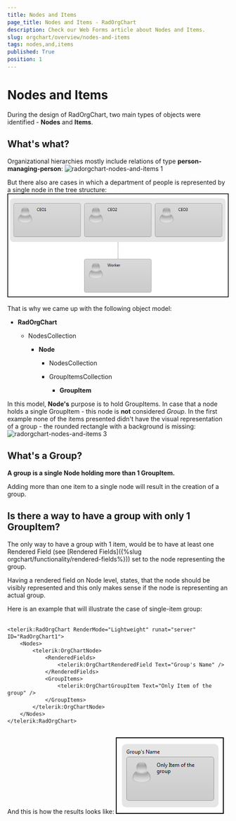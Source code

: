 ```yaml
---
title: Nodes and Items
page_title: Nodes and Items - RadOrgChart
description: Check our Web Forms article about Nodes and Items.
slug: orgchart/overview/nodes-and-items
tags: nodes,and,items
published: True
position: 1
---
```


# Nodes and Items



During the design of RadOrgChart, two main types of objects were identified - **Nodes** and **Items**.

## What's what?

Organizational hierarchies mostly include relations of type **person-managing-person**:
![radorgchart-nodes-and-items 1](images/radorgchart-nodes-and-items1.png)

But there also are cases in which a department of people is represented by a single node in the tree structure:
![radorgchart-nodes-and-items 2](images/radorgchart-nodes-and-items2.png)

That is why we came up with the following object model:

* **RadOrgChart**

	* NodesCollection

		* **Node**

			* NodesCollection

			* GroupItemsCollection

				* **GroupItem**

In this model, **Node's** purpose is to hold GroupItems. In case that a node holds a single GroupItem - this node is **not** considered *Group*. In the first example none of the items presented didn't have the visual representation of a group - the rounded rectangle with a background is missing:![radorgchart-nodes-and-items 3](images/radorgchart-nodes-and-items3.png)

## What's a Group?

**A group is a single Node holding more than 1 GroupItem.**

Adding more than one item to a single node will result in the creation of a group.

## Is there a way to have a group with only 1 GroupItem?

The only way to have a group with 1 item, would be to have at least one Rendered Field (see [Rendered Fields]({%slug orgchart/functionality/rendered-fields%})) set to the node representing the group.

Having a rendered field on Node level, states, that the node should be visibly represented and this only makes sense if the node is representing an actual group.

Here is an example that will illustrate the case of single-item group:

````ASPNET
	
<telerik:RadOrgChart RenderMode="Lightweight" runat="server" ID="RadOrgChart1">
	<Nodes>
		<telerik:OrgChartNode>
			<RenderedFields>
				<telerik:OrgChartRenderedField Text="Group's Name" />
			</RenderedFields>
			<GroupItems>
				<telerik:OrgChartGroupItem Text="Only Item of the group" />
			</GroupItems>
		</telerik:OrgChartNode>
	</Nodes>
</telerik:RadOrgChart>
	
````

And this is how the results looks like:
![radorgchart-nodes-and-items 4](images/radorgchart-nodes-and-items4.png)
